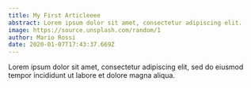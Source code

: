 ```yaml
---
title: My First Articleeee
abstract: Lorem ipsum dolor sit amet, consectetur adipiscing elit.
image: https://source.unsplash.com/random/1
author: Mario Rossi
date: 2020-01-07T17:43:37.669Z
---
```

Lorem ipsum dolor sit amet, consectetur adipiscing elit, sed do eiusmod tempor incididunt ut labore et dolore magna aliqua.